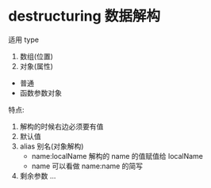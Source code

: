 # destructuring 数据解构

适用 type

1. 数组(位置)
2. 对象(属性)
  - 普通
  - 函数参数对象

特点:

1. 解构的时候右边必须要有值
2. 默认值
3. alias 别名(对象解构)
    - name:localName 解构的 name 的值赋值给 localName
    - name 可以看做 name:name 的简写
4. 剩余参数 ...